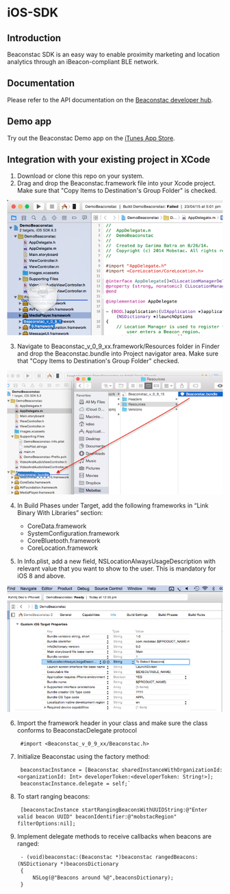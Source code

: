 # iOS-SDK

## Introduction

Beaconstac SDK is an easy way to enable proximity marketing and location analytics through an iBeacon-compliant BLE network. 

## Documentation

Please refer to the API documentation on the [Beaconstac developer hub](https://developer.beaconstac.com/ios-sdk-reference).

## Demo app

Try out the Beaconstac Demo app on the [iTunes App Store](https://itunes.apple.com/us/app/beaconstac/id956442796?mt=8).

## Integration with your existing project in XCode

1. Download or clone this repo on your system.
2. Drag and drop the Beaconstac.framework file into your Xcode project. Make sure that "Copy Items to Destination's Group Folder" is checked.
<img src="images/frameworkdrop.png" alt="Build Phases" width="600">

3. Navigate to Beaconstac_v_0_9_xx.framework/Resources folder in Finder and drop the Beaconstac.bundle into Project navigator area. Make sure that "Copy Items to Destination's Group Folder" checked.
<img src="images/bundledrop.png" alt="Build Phases" width="600">

4. In Build Phases under Target, add the following frameworks in “Link Binary With Libraries” section:
	- CoreData.framework
	- SystemConfiguration.framework
	- CoreBluetooth.framework
	- CoreLocation.framework
	
5. In Info.plist, add a new field, NSLocationAlwaysUsageDescription with relevant value that you want to show to the user. This is mandatory for iOS 8 and above.
<img src="images/usagedescription.png" alt="Build Phases" width="600">

6. Import the framework header in your class and make sure the  class conforms to BeaconstacDelegate protocol

		#import <Beaconstac_v_0_9_xx/Beaconstac.h>

7. Initialize Beaconstac using the factory method:
		
		beaconstacInstance = [Beaconstac sharedInstanceWithOrganizationId:<organizationId: Int> developerToken:<developerToken: String!>];
        beaconstacInstance.delegate = self;`

8. To start ranging beacons:
		
		[beaconstacInstance startRangingBeaconsWithUUIDString:@"Enter valid beacon UUID" beaconIdentifier:@"mobstacRegion" filterOptions:nil];
		
9. Implement delegate methods to receive callbacks when beacons are ranged:
		
		- (void)beaconstac:(Beaconstac *)beaconstac rangedBeacons:(NSDictionary *)beaconsDictionary
		{
    		NSLog(@"Beacons around %@",beaconsDictionary);
		}
		
